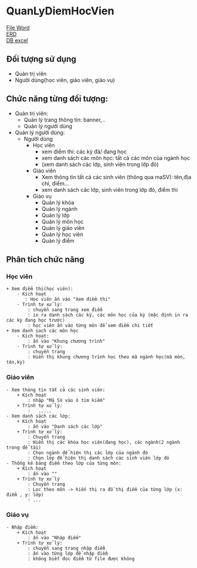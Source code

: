 # QuanLyDiemHocVien

[File Word](https://docs.google.com/document/d/1FWBwxTRQcKIhyut788_8H98YSkzhseFZWgXEImOc9ag/edit?usp=sharing)
<br />
[ERD](https://drive.google.com/file/d/188AwsRL-o4Ny8g720pagM5M7IZxW-cQs/view?usp=sharing)
<br />
[DB excel](https://docs.google.com/spreadsheets/d/1kTHIvvO7qAOM1ewBwm4xIt-Lw5qrV4MLJZrOLwpO1zs/edit?usp=sharing)



## Đối tượng sử dụng 
- Quản trị viên
- Người dùng(học viên, giáo viên, giáo vụ)
## Chức năng từng đối tượng:
- Quản trị viên:
	+ Quản lý trang thông tin: banner,..
	+ Quản lý người dùng
- Quản lý người dùng:
	+ Người dùng
		- Học viên
			+ xem điểm thi: các kỳ đã/ đang học
			+ xem danh sách các môn học: tất cả các môn của ngành học
			+ (xem danh sách các lớp, sinh viên trong lớp đó)
		- Giáo viên
			+ Xem thông tin tất cả các sinh viên (thông qua maSV): tên,địa chỉ, điểm...
			+ xem danh sách các lớp, sinh viên trong lớp đó, điểm thi
		- Giáo vụ
		    + Quản lý khóa
		    + Quản lý ngành
		    + Quản lý lớp
		    + Quản lý môn học
		    + Quản lý giáo viên
		    + Quản lý học viên
		    + Quản lý điểm
## Phân tích chức năng
### Học viên
	+ Xem điểm thi(học viên):
		- Kích hoạt
		   : Học viên ấn vào "Xem điểm thi"
		- Trình tự xử lý:
			: chuyển sang trang xem điểm
			: in ra danh sách các kỳ, các môn học của kỳ (mặc định in ra các kỳ đang học trước)
			: học viên ấn vào từng môn để xem điểm chi tiết 
	+ Xem danh sach các môn học
		- Kích hoạt: 
		    : ấn vào "Khung chương trình"
		- Trình tự xử lý:
		   	: chuyển trang
			: Hiển thị khung chương trình học theo mã ngành học(mã môn, tên,kỳ)
	
### Giáo viên
	- Xem thông tin tất cả các sinh viên:
		+ Kích hoạt
		    : nhập "Mã SV vào ô tìm kiếm"
		+ Trình tự xử lý:
			:	.....
	- Xem danh sách các lớp:
		+ Kích hoạt
		    : ấn vào "Danh sách các lớp"
		+ Trình tự xử lý:
			: Chuyển trang
			: Hiển thị các khóa học viên(đang học), các ngành(2 ngành trong để tài)
			: Chọn ngành để hiện thị các lớp của ngành đó
			: Chọn lớp để hiện thị danh sách các sinh viên lớp đó
	- Thống kê bảng điểm theo lớp của từng môn:
		+ Kích hoạt
			: ấn vào ""
		+ Trình tự xử lý
			: Chuyển trang
			: Lọc theo môn -> hiển thị ra đồ thị điểm của từng lớp (x: điểm , y: lớp)
			: ...
### Giáo vụ
    - Nhập điểm:
		+ Kích hoạt
		    : ấn vào "Nhập điểm"
		+ Trình tự xử lý:
			: chuyển sang trang nhập điểm
			: ấn vào từng lớp để nhập điểm
			: không biết đọc điểm từ file được không
